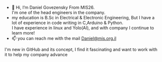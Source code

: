 - 👋 Hi, I’m Daniel Govezensky From MIS26.  
I'm one of the head engineers in the company.
- my education is B.Sc in Electrical & Electronic Engineering, But I have a lot of experience in code writing in C,Arduino & Python.  
I have experience in linux and Yolo(AI), and with company I continue to learn more!
- 📫 you can reach me with the mail Daniel@mis.org.il

I'm new in GitHub and its concept, I find it fascinating and want to work with it to help my company advance
